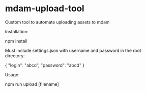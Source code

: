 # mdam-upload-tool
Custom tool to automate uploading assets to mdam

Installation:

npm install

Must include settings.json with username and password in the root directory:

{
"login": "abcd",
"password": "abcd"
}



Usage:

npm run upload [filename]




